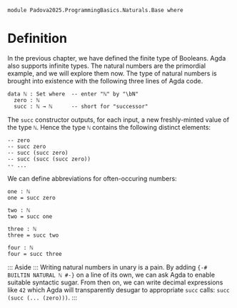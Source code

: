 ```
module Padova2025.ProgrammingBasics.Naturals.Base where
```

# Definition

In the previous chapter, we have defined the finite type of Booleans. Agda also
supports infinite types. The natural numbers are the primordial example, and we
will explore them now.
The type of natural numbers is brought into existence with the following three
lines of Agda code.

```
data ℕ : Set where  -- enter "ℕ" by "\bN"
  zero : ℕ
  succ : ℕ → ℕ      -- short for "successor"
```

The `succ` constructor outputs, for each input, a new freshly-minted value
of the type `ℕ`. Hence the type `ℕ` contains the following distinct
elements:

```
-- zero
-- succ zero
-- succ (succ zero)
-- succ (succ (succ zero))
-- ...
```

We can define abbreviations for often-occuring numbers:

```
one : ℕ
one = succ zero

two : ℕ
two = succ one

three : ℕ
three = succ two

four : ℕ
four = succ three
```

::: Aside :::
Writing natural numbers in unary is a pain. By adding `{-# BUILTIN NATURAL ℕ #-}`
on a line of its own, we can ask Agda to enable suitable syntactic sugar.
From then on, we can write decimal expressions like `42` which Agda will transparently
desugar to appropriate `succ` calls: `succ (succ (... (zero)))`.
:::
